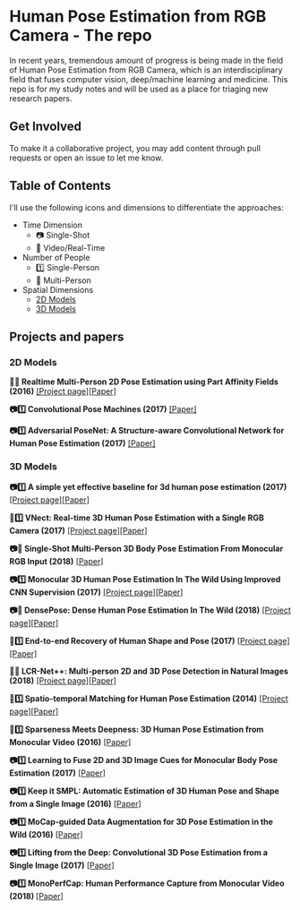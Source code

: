 # Human Pose Estimation from RGB Camera - The repo
In recent years, tremendous amount of progress is being made in the field of Human Pose Estimation from RGB Camera, which is an interdisciplinary field that fuses computer vision, deep/machine learning and medicine. This repo is for my study notes and will be used as a place for triaging new research papers. 

## Get Involved
To make it a collaborative project, you may add content through pull requests or open an issue to let me know. 

## Table of Contents

I'll use the following icons and dimensions to differentiate the approaches:

- Time Dimension
	- :camera: Single-Shot 
	- :movie_camera: Video/Real-Time
- Number of People
	- :one: Single-Person
	- :1234: Multi-Person
- Spatial Dimensions
	- [2D Models](#2d_models)
	- [3D Models](#3d_models)

## Projects and papers

<a name="2d_models" />

### 2D Models
<b>:movie_camera::1234: Realtime Multi-Person 2D Pose Estimation using Part Affinity Fields (2016)</b> [[Project page]](https://github.com/ZheC/Realtime_Multi-Person_Pose_Estimation)[[Paper]](https://arxiv.org/pdf/1611.08050.pdf)

<b>:camera::one: Convolutional Pose Machines (2017)</b> [[Paper]](https://arxiv.org/pdf/1602.00134.pdf)

<b>:camera::one: Adversarial PoseNet: A Structure-aware Convolutional Network for Human Pose Estimation (2017)</b> [[Paper]](https://arxiv.org/pdf/1705.00389.pdf)

<a name="3d_models" />

### 3D Models
<b>:camera::one: A simple yet effective baseline for 3d human pose estimation (2017)</b> [[Project page]](https://github.com/una-dinosauria/3d-pose-baseline)[[Paper]](https://arxiv.org/pdf/1705.03098.pdf)

<b>:movie_camera::one: VNect: Real-time 3D Human Pose Estimation with a Single RGB Camera (2017)</b> [[Project page]](http://gvv.mpi-inf.mpg.de/projects/VNect/)[[Paper]](http://gvv.mpi-inf.mpg.de/projects/VNect/content/VNect_SIGGRAPH2017.pdf)

<b>:camera::1234: Single-Shot Multi-Person 3D Body Pose Estimation From Monocular RGB Input (2018)</b> [[Paper]](https://arxiv.org/pdf/1712.03453.pdf)

<b>:camera::one: Monocular 3D Human Pose Estimation In The Wild Using Improved CNN Supervision (2017)</b> [[Project page]](http://gvv.mpi-inf.mpg.de/3dhp-dataset/)[[Paper]](https://arxiv.org/pdf/1611.09813.pdf)

<b>:camera::1234: DensePose:
Dense Human Pose Estimation In The Wild (2018)</b> [[Project page]](http://densepose.org)[[Paper]](https://arxiv.org/pdf/1712.03453.pdf)

<b>:movie_camera::one: End-to-end Recovery of Human Shape and Pose (2017)</b> [[Project page]](https://github.com/akanazawa/hmr)[[Paper]](https://arxiv.org/pdf/1712.06584.pdf)

<b>:movie_camera::1234: LCR-Net++: Multi-person 2D and 3D Pose Detection in Natural Images (2018)</b> [[Project page]](https://thoth.inrialpes.fr/src/LCR-Net/)[[Paper]](https://arxiv.org/pdf/1803.00455.pdf)

<b>:movie_camera::one: Spatio-temporal Matching for Human Pose Estimation (2014)</b> [[Project page]](http://www.f-zhou.com/hpe.html)[[Paper]](http://www.f-zhou.com/hpe/2014_ECCV_STM.pdf)

<b>:movie_camera::one: Sparseness Meets Deepness: 3D Human Pose Estimation from Monocular Video (2016)</b> [[Paper]](https://arxiv.org/pdf/1511.09439.pdf)

<b>:camera::one: Learning to Fuse 2D and 3D Image Cues for Monocular Body Pose Estimation (2017)</b> [[Paper]](https://arxiv.org/pdf/1611.05708.pdf)

<b>:camera::one: Keep it SMPL: Automatic Estimation of 3D Human Pose and Shape from a Single Image (2016)</b> [[Paper]](https://arxiv.org/pdf/1607.08128.pdf)

<b>:camera::one: MoCap-guided Data Augmentation for 3D Pose Estimation in the Wild (2016)</b> [[Paper]](https://arxiv.org/pdf/1607.02046.pdf)

<b>:camera::one: Lifting from the Deep: Convolutional 3D Pose Estimation from a Single Image (2017)</b> [[Paper]](https://arxiv.org/pdf/1701.00295.pdf)

<b>:camera::one: MonoPerfCap: Human Performance Capture from Monocular Video (2018) </b> [[Paper]](http://gvv.mpi-inf.mpg.de/projects/wxu/MonoPerfCap/content/monoperfcap.pdf)
